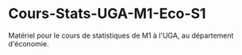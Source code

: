 # Cours-Stats-UGA-M1-Eco-S1
Matériel pour le cours de statistiques de M1 à l'UGA, au département d'économie.
